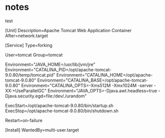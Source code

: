 # notes
test

[Unit]
Description=Apache Tomcat Web Application Container
After=network.target

[Service]
Type=forking

User=tomcat
Group=tomcat

Environment="JAVA_HOME=/usr/lib/jvm/jre"
Environment="CATALINA_PID=/opt/apache-tomcat-9.0.80/temp/tomcat.pid"
Environment="CATALINA_HOME=/opt/apache-tomcat-9.0.80"
Environment="CATALINA_BASE=/opt/apache-tomcat-9.0.80"
Environment="CATALINA_OPTS=-Xms512M -Xmx1024M -server -XX:+UseParallelGC"
Environment="JAVA_OPTS=-Djava.awt.headless=true -Djava.security.egd=file:/dev/./urandom"

ExecStart=/opt/apache-tomcat-9.0.80/bin/startup.sh
ExecStop=/opt/apache-tomcat-9.0.80/bin/shutdown.sh

Restart=on-failure

[Install]
WantedBy=multi-user.target
